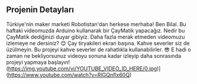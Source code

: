 ## Projenin Detayları
Türkiye'nin maker marketi Robotistan'dan herkese merhaba! Ben Bilal. Bu haftaki videomuzda Arduino kullanarak bir ÇayMatik yapacağız. Nedir bu ÇayMatik dediğinizi duyar gibiyiz. Daha fazla merak etmeden videomuzu izlemeye ne dersiniz? 😊 Çay tiryakileri ekran başına. Kahve severler siz de üzülmeyin. Bu projeyi kahve severler de rahatlıkla kullanabilirler. 😎 E hadi o zaman ne bekliyorsunuz videoyu sonuna kadar izleyip daha sonrasında projeyi yapmaya başlayın!
(https://img.youtube.com/vi/YOUTUBE_VIDEO_ID_HERE/0.jpg)](https://www.youtube.com/watch?v=RlGQnflx60Q)


